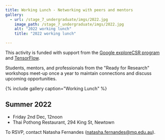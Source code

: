 ```yaml
---
title: Working Lunch - Networking with peers and mentors
gallery:
  - url: /stage_7_undergraduate/imgs/2022.jpg
    image_path: /stage_7_undergraduate/imgs/2022.jpg
    alt: "2022 working lunch"
    title: "2022 working lunch"

---
```


This activity is funded with support from the [Google exploreCSR program](https://research.google/outreach/explore-csr/) and [TensorFlow](https://blog.tensorflow.org/2022/02/exploreCSR-awards-highlights.html).

Students, mentors, and professionals from the "Ready for Research" workshops meet-up once a year to maintain connections and discuss upcoming opportunities.

{% include gallery caption="Working Lunch" %}
## Summer 2022

  * Friday 2nd Dec, 12noon
  * Thai Pothong Restaurant, 294 King St, Newtown

To RSVP, contact Natasha Fernandes (natasha.fernandes@mq.edu.au).
